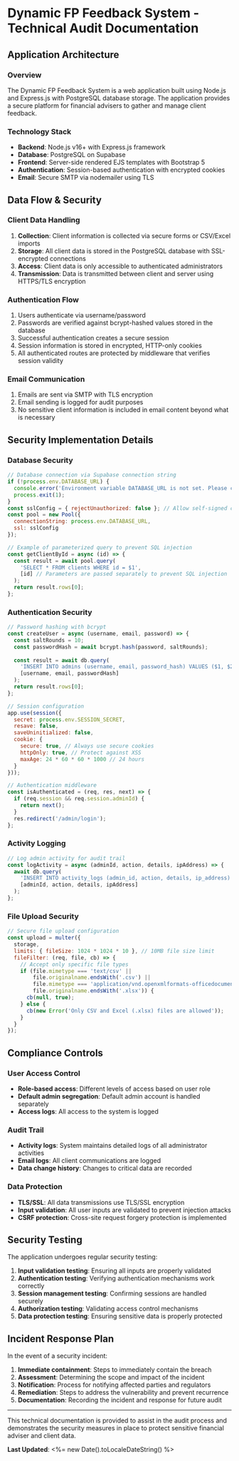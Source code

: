 # Dynamic FP Feedback System - Technical Audit Documentation

## Application Architecture

### Overview
The Dynamic FP Feedback System is a web application built using Node.js and Express.js with PostgreSQL database storage. The application provides a secure platform for financial advisers to gather and manage client feedback.

### Technology Stack
- **Backend**: Node.js v16+ with Express.js framework
- **Database**: PostgreSQL on Supabase
- **Frontend**: Server-side rendered EJS templates with Bootstrap 5
- **Authentication**: Session-based authentication with encrypted cookies
- **Email**: Secure SMTP via nodemailer using TLS

## Data Flow & Security

### Client Data Handling
1. **Collection**: Client information is collected via secure forms or CSV/Excel imports
2. **Storage**: All client data is stored in the PostgreSQL database with SSL-encrypted connections
3. **Access**: Client data is only accessible to authenticated administrators
4. **Transmission**: Data is transmitted between client and server using HTTPS/TLS encryption

### Authentication Flow
1. Users authenticate via username/password
2. Passwords are verified against bcrypt-hashed values stored in the database
3. Successful authentication creates a secure session
4. Session information is stored in encrypted, HTTP-only cookies
5. All authenticated routes are protected by middleware that verifies session validity

### Email Communication
1. Emails are sent via SMTP with TLS encryption
2. Email sending is logged for audit purposes
3. No sensitive client information is included in email content beyond what is necessary

## Security Implementation Details

### Database Security
```javascript
// Database connection via Supabase connection string
if (!process.env.DATABASE_URL) {
  console.error('Environment variable DATABASE_URL is not set. Please configure your Supabase connection string.');
  process.exit(1);
}
const sslConfig = { rejectUnauthorized: false }; // Allow self-signed certificates
const pool = new Pool({
  connectionString: process.env.DATABASE_URL,
  ssl: sslConfig
});

// Example of parameterized query to prevent SQL injection
const getClientById = async (id) => {
  const result = await pool.query(
    'SELECT * FROM clients WHERE id = $1',
    [id] // Parameters are passed separately to prevent SQL injection
  );
  return result.rows[0];
};
```

### Authentication Security
```javascript
// Password hashing with bcrypt
const createUser = async (username, email, password) => {
  const saltRounds = 10;
  const passwordHash = await bcrypt.hash(password, saltRounds);
  
  const result = await db.query(
    'INSERT INTO admins (username, email, password_hash) VALUES ($1, $2, $3) RETURNING *',
    [username, email, passwordHash]
  );
  return result.rows[0];
};

// Session configuration
app.use(session({
  secret: process.env.SESSION_SECRET,
  resave: false,
  saveUninitialized: false,
  cookie: {
    secure: true, // Always use secure cookies
    httpOnly: true, // Protect against XSS
    maxAge: 24 * 60 * 60 * 1000 // 24 hours
  }
}));

// Authentication middleware
const isAuthenticated = (req, res, next) => {
  if (req.session && req.session.adminId) {
    return next();
  }
  res.redirect('/admin/login');
};
```

### Activity Logging
```javascript
// Log admin activity for audit trail
const logActivity = async (adminId, action, details, ipAddress) => {
  await db.query(
    'INSERT INTO activity_logs (admin_id, action, details, ip_address) VALUES ($1, $2, $3, $4)',
    [adminId, action, details, ipAddress]
  );
};
```

### File Upload Security
```javascript
// Secure file upload configuration
const upload = multer({
  storage,
  limits: { fileSize: 1024 * 1024 * 10 }, // 10MB file size limit
  fileFilter: (req, file, cb) => {
    // Accept only specific file types
    if (file.mimetype === 'text/csv' || 
        file.originalname.endsWith('.csv') ||
        file.mimetype === 'application/vnd.openxmlformats-officedocument.spreadsheetml.sheet' ||
        file.originalname.endsWith('.xlsx')) {
      cb(null, true);
    } else {
      cb(new Error('Only CSV and Excel (.xlsx) files are allowed'));
    }
  }
});
```

## Compliance Controls

### User Access Control
- **Role-based access**: Different levels of access based on user role
- **Default admin segregation**: Default admin account is handled separately
- **Access logs**: All access to the system is logged

### Audit Trail
- **Activity logs**: System maintains detailed logs of all administrator activities
- **Email logs**: All client communications are logged
- **Data change history**: Changes to critical data are recorded

### Data Protection
- **TLS/SSL**: All data transmissions use TLS/SSL encryption
- **Input validation**: All user inputs are validated to prevent injection attacks
- **CSRF protection**: Cross-site request forgery protection is implemented

## Security Testing

The application undergoes regular security testing:

1. **Input validation testing**: Ensuring all inputs are properly validated
2. **Authentication testing**: Verifying authentication mechanisms work correctly
3. **Session management testing**: Confirming sessions are handled securely
4. **Authorization testing**: Validating access control mechanisms
5. **Data protection testing**: Ensuring sensitive data is properly protected

## Incident Response Plan

In the event of a security incident:

1. **Immediate containment**: Steps to immediately contain the breach
2. **Assessment**: Determining the scope and impact of the incident
3. **Notification**: Process for notifying affected parties and regulators
4. **Remediation**: Steps to address the vulnerability and prevent recurrence
5. **Documentation**: Recording the incident and response for future audit

---

This technical documentation is provided to assist in the audit process and demonstrates the security measures in place to protect sensitive financial adviser and client data.

**Last Updated**: <%= new Date().toLocaleDateString() %> 